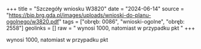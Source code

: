 +++
title = "Szczegóły wniosku W3820"
date = "2024-06-14"
source = "https://bip.brg.gda.pl/images/uploads/wnioski-do-planu-ogolnego/w3820.pdf"
tags = ["obręb: 0086", "wnioski-ogolne", "obręb: 2558"]
geolinks = []
raw = " wynosi 1000, natomiast w przypadku pkt "
+++

 wynosi 1000, natomiast w przypadku pkt 


